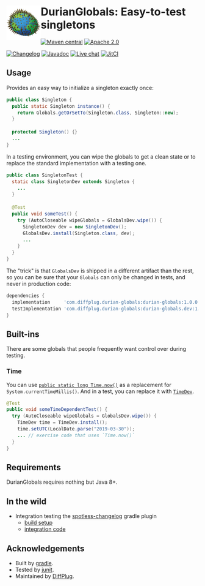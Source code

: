 # <img align="left" src="logo.png"> DurianGlobals: Easy-to-test singletons

<!---freshmark shields
output = [
    link(shield('Maven central', 'mavencentral', 'com.diffplug.durian-globals:durian-globals', 'blue'), 'https://search.maven.org/search?q=g:com.diffplug.durian-globals'),
    link(shield('Apache 2.0', 'license', 'apache-2.0', 'blue'), 'https://tldrlegal.com/license/apache-license-2.0-(apache-2.0)'),
    '',
    link(shield('Changelog', 'changelog', versionLast, 'brightgreen'), 'CHANGELOG.md'),
    link(shield('Javadoc', 'javadoc', 'yes', 'brightgreen'), 'https://javadoc.jitpack.io/com/github/diffplug/durian-globals/durian-globals-agg/release~{{versionLast}}/javadoc/'),
    link(shield('Live chat', 'gitter', 'chat', 'brightgreen'), 'https://gitter.im/diffplug/durian'),
    link(image('JitCI', 'https://jitci.com/gh/diffplug/durian-globals/svg'), 'https://jitci.com/gh/diffplug/durian-globals')
    ].join('\n');
-->
[![Maven central](https://img.shields.io/badge/mavencentral-com.diffplug.durian--globals%3Adurian--globals-blue.svg)](https://search.maven.org/search?q=g:com.diffplug.durian-globals)
[![Apache 2.0](https://img.shields.io/badge/license-apache--2.0-blue.svg)](https://tldrlegal.com/license/apache-license-2.0-(apache-2.0))

[![Changelog](https://img.shields.io/badge/changelog-1.0.0-brightgreen.svg)](CHANGELOG.md)
[![Javadoc](https://img.shields.io/badge/javadoc-yes-brightgreen.svg)](https://javadoc.jitpack.io/com/github/diffplug/durian-globals/durian-globals-agg/release~1.0.0/javadoc/)
[![Live chat](https://img.shields.io/badge/gitter-chat-brightgreen.svg)](https://gitter.im/diffplug/durian)
[![JitCI](https://jitci.com/gh/diffplug/durian-globals/svg)](https://jitci.com/gh/diffplug/durian-globals)
<!---freshmark /shields -->

<!---freshmark javadoc
output = prefixDelimiterReplace(input, 'https://javadoc.jitpack.io/com/github/diffplug/durian-globals/durian-globals-agg/release~', '/', versionLast)
output = prefixDelimiterReplace(output, "'com.diffplug.durian-globals:durian-globals:", "'", versionLast)
output = prefixDelimiterReplace(output, "'com.diffplug.durian-globals:durian-globals.dev:", "'", versionLast)
-->

## Usage

Provides an easy way to initialize a singleton exactly once:

```java
public class Singleton {
  public static Singleton instance() {
    return Globals.getOrSetTo(Singleton.class, Singleton::new);
  }

  protected Singleton() {}
  ...
}
```

In a testing environment, you can wipe the globals to get a clean state or to replace the standard implementation with a testing one.

```java
public class SingletonTest {
  static class SingletonDev extends Singleton {
    ...
  }

  @Test
  public void someTest() {
    try (AutoCloseable wipeGlobals = GlobalsDev.wipe()) {
      SingletonDev dev = new SingletonDev();
      GlobalsDev.install(Singleton.class, dev);
      ...
    }
  }
}
```

The "trick" is that `GlobalsDev` is shipped in a different artifact than the rest, so you can be sure that your `Globals` can only be changed in tests, and never in production code:

```gradle
dependencies {
  implementation     'com.diffplug.durian-globals:durian-globals:1.0.0'
  testImplementation 'com.diffplug.durian-globals:durian-globals.dev:1.0.0'
}
```

## Built-ins

There are some globals that people frequently want control over during testing.

### Time

You can use [`public static long Time.now()`](https://javadoc.jitpack.io/com/github/diffplug/durian-globals/durian-globals-agg/release~1.0.0/javadoc/com/diffplug/common/globals/Time.html) as a replacement for `System.currentTimeMillis()`.  And in a test, you can replace it with [`TimeDev`](https://javadoc.jitpack.io/com/github/diffplug/durian-globals/durian-globals-agg/release~1.0.0/javadoc/com/diffplug/common/globals/TimeDev.html).

```java
@Test
public void someTimeDependentTest() {
  try (AutoCloseable wipeGlobals = GlobalsDev.wipe()) {
    TimeDev time = TimeDev.install();
    time.setUTC(LocalDate.parse("2019-03-30"));
    ... // exercise code that uses `Time.now()`
  }
}
```

<!---freshmark /javadoc -->

## Requirements

DurianGlobals requires nothing but Java 8+.

## In the wild

- Integration testing the [spotless-changelog](https://github.com/diffplug/spotless-changelog) gradle plugin
  - [build setup](https://github.com/diffplug/spotless-changelog/blob/c6c66eb12e5ce8a23d42fcb34ef3753382ee4cb4/build.gradle#L52-L54)
  - [integration code](https://github.com/diffplug/spotless-changelog/blob/11fb5f5cd13921f8ecf8151092fdbad44b6f3004/spotless-changelog-plugin-gradle/src/test/java/com/diffplug/spotless/changelog/gradle/ChangelogPluginTest.java#L33-L34)

## Acknowledgements

* Built by [gradle](http://gradle.org/).
* Tested by [junit](http://junit.org/).
* Maintained by [DiffPlug](http://www.diffplug.com/).
